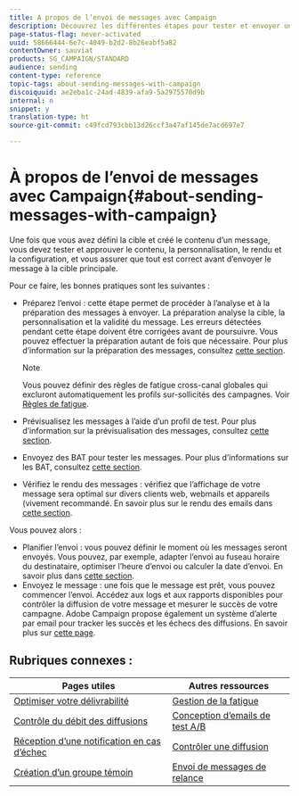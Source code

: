```yaml
---
title: A propos de l’envoi de messages avec Campaign
description: Découvrez les différentes étapes pour tester et envoyer un message.
page-status-flag: never-activated
uuid: 58666444-6e7c-4049-b2d2-8b26eabf5a82
contentOwner: sauviat
products: SG_CAMPAIGN/STANDARD
audience: sending
content-type: reference
topic-tags: about-sending-messages-with-campaign
discoiquuid: ae2eba1c-24ad-4839-afa9-5a2975570d9b
internal: n
snippet: y
translation-type: ht
source-git-commit: c49fcd793cbb13d26ccf3a47af145de7acd697e7

---
```



# À propos de l’envoi de messages avec Campaign{#about-sending-messages-with-campaign}

Une fois que vous avez défini la cible et créé le contenu d’un message, vous devez tester et approuver le contenu, la personnalisation, le rendu et la configuration, et vous assurer que tout est correct avant d’envoyer le message à la cible principale.

Pour ce faire, les bonnes pratiques sont les suivantes :

* Préparez l’envoi : cette étape permet de procéder à l’analyse et à la préparation des messages à envoyer. La préparation analyse la cible, la personnalisation et la validité du message. Les erreurs détectées pendant cette étape doivent être corrigées avant de poursuivre. Vous pouvez effectuer la préparation autant de fois que nécessaire. Pour plus d’information sur la préparation des messages, consultez [cette section](../../sending/using/preparing-the-send.md).

   >[!NOTE]
   >
   >Vous pouvez définir des règles de fatigue cross-canal globales qui excluront automatiquement les profils sur-sollicités des campagnes. Voir [Règles de fatigue](../../sending/using/fatigue-rules.md).

* Prévisualisez les messages à l’aide d’un profil de test. Pour plus d’information sur la prévisualisation des messages, consultez [cette section](../../sending/using/previewing-messages.md).
* Envoyez des BAT pour tester les messages. Pour plus d’informations sur les BAT, consultez [cette section](../../sending/using/sending-proofs.md).
* Vérifiez le rendu des messages : vérifiez que l’affichage de votre message sera optimal sur divers clients web, webmails et appareils (vivement recommandé. En savoir plus sur le rendu des emails dans [cette section](../../sending/using/email-rendering.md).

Vous pouvez alors :

* Planifier l’envoi : vous pouvez définir le moment où les messages seront envoyés. Vous pouvez, par exemple, adapter l’envoi au fuseau horaire du destinataire, optimiser l’heure d’envoi ou calculer la date d’envoi. En savoir plus dans [cette section](../../sending/using/about-scheduling-messages.md).
* Envoyez le message : une fois que le message est prêt, vous pouvez commencer l’envoi. Accédez aux logs et aux rapports disponibles pour contrôler la diffusion de votre message et mesurer le succès de votre campagne. Adobe Campaign propose également un système d’alerte par email pour tracker les succès et les échecs des diffusions. En savoir plus sur [cette page](../../sending/using/confirming-the-send.md).

## Rubriques connexes :

| Pages utiles | Autres ressources |
|---|---|
| [Optimiser votre délivrabilité](../../sending/using/about-deliverability.md) | [Gestion de la fatigue](../../sending/using/fatigue-rules.md) |
| [Contrôle du débit des diffusions](../../reporting/using/delivery-throughput.md) | [Conception d’emails de test A/B](../../channels/using/designing-an-a-b-test-email.md) |
| [Réception d’une notification en cas d’échec](../../sending/using/receiving-alerts-when-failures-happen.md) | [Contrôler une diffusion](../../sending/using/monitoring-a-delivery.md) |
| [Création d’un groupe témoin](../../automating/using/workflow-control-group.md) | [Envoi de messages de relance](../../channels/using/follow-up-messages.md) |